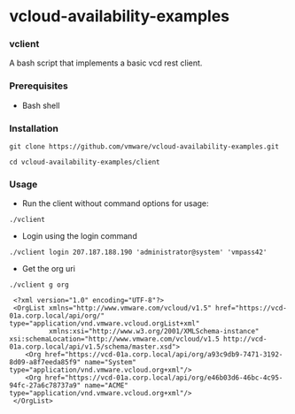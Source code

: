 

# vcloud-availability-examples

### vclient

A bash script that implements a basic vcd rest client.


### Prerequisites

* Bash shell

### Installation

```git clone https://github.com/vmware/vcloud-availability-examples.git```

```cd vcloud-availability-examples/client```




### Usage

* Run the client without command options for usage:

```./vclient```

* Login using the login command 

```./vclient login 207.187.188.190 'administrator@system' 'vmpass42' ```

* Get the org uri

```
./vclient g org 

 <?xml version="1.0" encoding="UTF-8"?>
 <OrgList xmlns="http://www.vmware.com/vcloud/v1.5" href="https://vcd-01a.corp.local/api/org/" type="application/vnd.vmware.vcloud.orgList+xml" 
          xmlns:xsi="http://www.w3.org/2001/XMLSchema-instance" xsi:schemaLocation="http://www.vmware.com/vcloud/v1.5 http://vcd-01a.corp.local/api/v1.5/schema/master.xsd">
    <Org href="https://vcd-01a.corp.local/api/org/a93c9db9-7471-3192-8d09-a8f7eeda85f9" name="System" type="application/vnd.vmware.vcloud.org+xml"/>
    <Org href="https://vcd-01a.corp.local/api/org/e46b03d6-46bc-4c95-94fc-27a6c78737a9" name="ACME" type="application/vnd.vmware.vcloud.org+xml"/>
 </OrgList>

```


